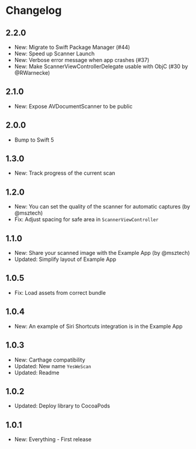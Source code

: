 # Changelog

## 2.2.0

* New: Migrate to Swift Package Manager (#44)
* New: Speed up Scanner Launch
* New: Verbose error message when app crashes (#37)
* New: Make ScannerViewControllerDelegate usable with ObjC (#30 by @RWarnecke)

## 2.1.0

* New: Expose AVDocumentScanner to be public

## 2.0.0

* Bump to Swift 5

## 1.3.0

* New: Track progress of the current scan

## 1.2.0

* New: You can set the quality of the scanner for automatic captures (by @msztech)
* Fix: Adjust spacing for safe area in `ScannerViewController`

## 1.1.0

* New: Share your scanned image with the Example App (by @msztech)
* Updated: Simplify layout of Example App

## 1.0.5

* Fix: Load assets from correct bundle

## 1.0.4

* New: An example of Siri Shortcuts integration is in the Example App

## 1.0.3

* New: Carthage compatibility
* Updated: New name `YesWeScan`
* Updated: Readme

## 1.0.2

* Updated: Deploy library to CocoaPods

## 1.0.1 

* New: Everything - First release
